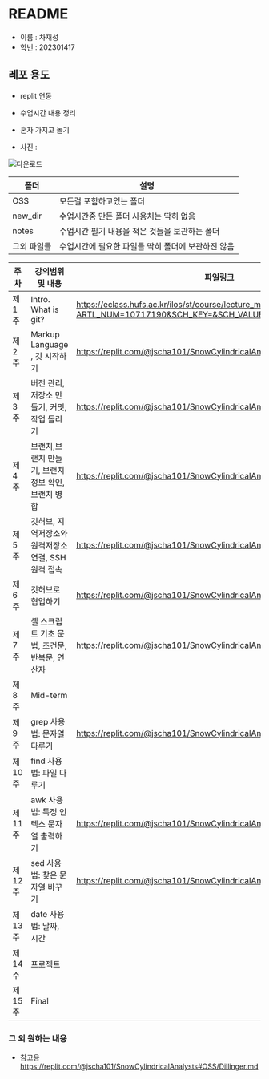 # README

- 이름 : 차재성
- 학번 : 202301417

## 레포 용도
- replit 연동
- 수업시간 내용 정리
- 혼자 가지고 놀기

- 사진 :

 ![다운로드](https://github.com/piro0101/git_replit/assets/170285898/a1e1f8b7-a82d-417d-9a8a-3f0bfe798c95)


| 폴더 | 설명 |
| ------ | ------ |
| OSS | 모든걸 포함하고있는 폴더 |
| new_dir | 수업시간중 만든 폴더 사용처는 딱히 없음 |
| notes | 수업시간 필기 내용을 적은 것들을 보관하는 폴더 |
| 그외 파일들 | 수업시간에 필요한 파일들 딱히 폴더에 보관하진 않음 |


| 주차 | 강의범위 및 내용 | 파일링크 |
| ------ | ------ | ------ |
| 제 1주 | Intro. What is git? | https://eclass.hufs.ac.kr/ilos/st/course/lecture_material_view_form.acl?ARTL_NUM=10717190&SCH_KEY=&SCH_VALUE=&display=1&start=1 |
| 제 2주 | Markup Language , 깃 시작하기 | https://replit.com/@jscha101/SnowCylindricalAnalysts#OSS/notes/w2.txt |
| 제 3주 | 버전 관리, 저장소 만들기, 커밋, 작업 돌리기 | https://replit.com/@jscha101/SnowCylindricalAnalysts#OSS/notes/w3.txt | 
| 제 4주 | 브랜치,브랜치 만들기, 브랜치 정보 확인, 브랜치 병합  | https://replit.com/@jscha101/SnowCylindricalAnalysts#OSS/notes/w4.txt |
| 제 5주 | 깃허브, 지역저장소와 원격저장소 연결, SSH 원격 접속  | https://replit.com/@jscha101/SnowCylindricalAnalysts#OSS/notes/w5.md |
| 제 6주 | 	깃허브로 협업하기 | https://replit.com/@jscha101/SnowCylindricalAnalysts#OSS/notes/w6.md |
| 제 7주 | 셸 스크립트 기초 문법, 조건문, 반복문, 연산자  | https://replit.com/@jscha101/SnowCylindricalAnalysts#OSS/notes/w7.md |
| 제 8주 | Mid-term |
| 제 9주 | grep 사용법: 문자열 다루기 | https://replit.com/@jscha101/SnowCylindricalAnalysts#OSS/notes/w9.md |
| 제 10주 | find 사용법: 파일 다루기 |
| 제 11주 | awk 사용법: 특정 인텍스 문자열 출력하기 | https://replit.com/@jscha101/SnowCylindricalAnalysts#OSS/notes/w11.md |
| 제 12주 | sed 사용법: 찾은 문자열 바꾸기 | https://replit.com/@jscha101/SnowCylindricalAnalysts#OSS/notes/w12.md |
| 제 13주 | date 사용법: 날짜, 시간 |
| 제 14주 | 프로젝트 |
| 제 15주 | Final |

### 그 외 원하는 내용
- 참고용 https://replit.com/@jscha101/SnowCylindricalAnalysts#OSS/Dillinger.md
